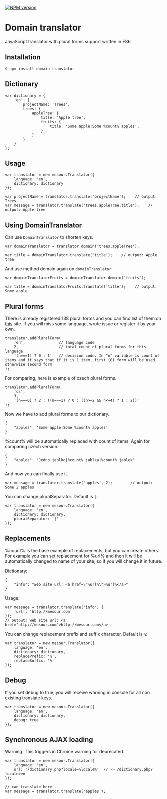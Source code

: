 [![NPM version](https://img.shields.io/npm/v/domain-translator.svg?style=flat-square)](http://badge.fury.io/js/domain-translator)

# Domain translator

JavaScript translator with plural forms support written in ES6.

## Installation

```
$ npm install domain-translator
```

## Dictionary

```
var dictionary = {
    'en': {
        projectName: 'Trees',
        trees: {
            appleTree: {
                title: 'Apple tree',
                fruits: {
                    title: 'Some apple|Some %count% apples',
                }
            }
        }
    }
};
```

## Usage

```
var translator = new mesour.Translator({
    language: 'en',
    dictionary: dictionary
});

var projectName = translator.translate('projectName');    // output: Trees
var message = translator.translate('trees.appleTree.title');    // output: Apple tree
```

## Using DomainTranslator

Can use `DomainTranslator` to shorten keys.
 
```
var domainTranslator = translator.domain('trees.appleTree');

var title = domainTranslator.translate('title');    // output: Apple tree
```

And use method domain again on `domainTranslator`:

```
var domainTranslatorFruits = domainTranslator.domain('fruits');

var title = domainTranslatorFruits.translate('title');    // output: Some apple
```

## Plural forms

There is already registered 138 plural forms and you can find list of them on [this](http://docs.translatehouse.org/projects/localization-guide/en/latest/l10n/pluralforms.html)
site. If you will miss some language, wrote issue or register it by your own.

```
translator.addPluralForm(
	'en',               // language code
	2,                  // total count of plural forms for this language
	'(n===1) ? 0 : 1'   // decision code. In "n" variable is count of items and it says that if it is 1 item, first (0) form will be used, otherwise second form
);
```

For comparing, here is example of czech plural forms.

```
translator.addPluralForm(
	'cs',
	3,
	'(n===0) ? 2 : ((n===1) ? 0 : ((n>=2 && n<=4) ? 1 : 2))'
);
```

Now we have to add plural forms to our dictionary.

```
{
	"apples": 'Some apple|Some %count% apples'
}
```

%count% will be automatically replaced with count of items. Again for comparing czech version.

```
{
	"apples": 'Jedno jablko|%count% jablka|%count% jablek'
}
```

And now you can finally use it.

```
var message = translator.translate('apples', 2);		// output: Some 2 apples
```

You can change pluralSeparator. Default is `|`:

```
var translator = new mesour.Translator({
    language: 'en',
    dictionary: dictionary,
    pluralSeparator: '|'
});
```

## Replacements

%count% is the base example of replacements, but you can create others. For example you can set replacement for %url%
and then it will be automatically changed to name of your site, so if you will change it in future.

Dictionary:

```
{
	"info": "web site url: <a href=\"%url%\">%url%</a>"
}
```

Usage:

```
var message = translator.translate('info', {
    'url': 'http://mesour.com'
});
// output: web site url: <a href="http://mesour.com">http://mesour.com</a>
```

You can change replacement prefix and suffix character. Default is `%`:

```
var translator = new mesour.Translator({
    language: 'en',
    dictionary: dictionary,
    replacePrefix: '%',
    replaceSuffix: '%'
});
```

## Debug

If you set debug to true, you will receive warning in console for all non existing translate keys.

```
var translator = new mesour.Translator({
    language: 'en',
    dictionary: dictionary,
    debug: true
});
```

## Synchronous AJAX loading

Warning: This triggers in Chrome warning for deprecated.

```
var translator = new mesour.Translator({
    language: 'en',
    url: '/dictionary.php?locale=%locale%'  // -> /dictionary.php?locale=en
});

// can translate here
var message = translator.translate('apples');
```